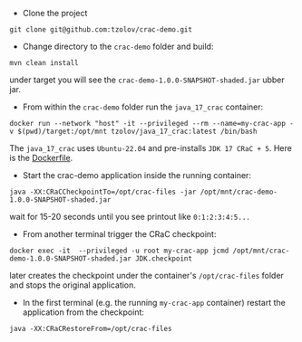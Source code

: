 
- Clone the project

```
git clone git@github.com:tzolov/crac-demo.git
```

- Change directory to the `crac-demo` folder and build:

```
mvn clean install
```

under target you will see the `crac-demo-1.0.0-SNAPSHOT-shaded.jar` ubber jar.


- From within the `crac-demo` folder run the `java_17_crac` container:

```
docker run --network "host" -it --privileged --rm --name=my-crac-app -v $(pwd)/target:/opt/mnt tzolov/java_17_crac:latest /bin/bash
```

The `java_17_crac` uses `Ubuntu-22.04` and pre-installs `JDK 17 CRaC + 5`. Here is the [Dockerfile](https://github.com/tzolov/crac-demo/blob/main/src/main/resources/Dockerfile).

- Start the crac-demo application inside the running container:

```
java -XX:CRaCCheckpointTo=/opt/crac-files -jar /opt/mnt/crac-demo-1.0.0-SNAPSHOT-shaded.jar
```

wait for 15-20 seconds until you see printout like `0:1:2:3:4:5...`

- From another terminal trigger the CRaC checkpoint:

```
docker exec -it  --privileged -u root my-crac-app jcmd /opt/mnt/crac-demo-1.0.0-SNAPSHOT-shaded.jar JDK.checkpoint
```
later creates the checkpoint under the container's `/opt/crac-files` folder and stops the original application.

- In the first terminal (e.g. the running `my-crac-app` container) restart the application from the checkpoint:

```
java -XX:CRaCRestoreFrom=/opt/crac-files
```

